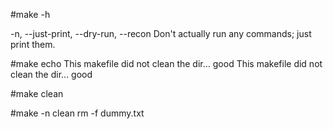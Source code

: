#make -h

-n, --just-print, --dry-run, --recon
  Don't actually run any commands; just print them.


#make
echo This makefile did not clean the dir... good
This makefile did not clean the dir... good

#make clean

#make -n clean
rm -f dummy.txt

